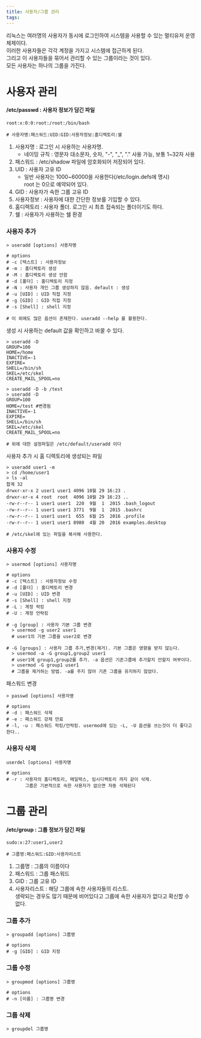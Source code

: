 ```yaml
---
title: 사용자/그룹 관리
tags:
---
```


리눅스는 여러명의 사용자가 동시에 로그인하여 시스템을 사용할 수 있는 멀티유저 운영체제이다.  
이러한 사용자들은 각각 계정을 가지고 시스템에 접근하게 된다.  
그리고 이 사용자들을 묶어서 관리할 수 있는 그룹이라는 것이 있다.  
모든 사용자는 하나의 그룹을 가진다.  

# 사용자 관리
#### /etc/passwd : 사용자 정보가 담긴 파일
```
root:x:0:0:root:/root:/bin/bash

# 사용자명:패스워드:UID:GID:사용자정보:홈디렉토리:쉘
```
1. 사용자명 : 로그인 시 사용하는 사용자명.
   - 네이밍 규칙 : 영문자 대소문자, 숫자, "-", "_", "." 사용 가능, 보통 1~32자 사용
2. 패스워드 : /etc/shadow 파일에 암호화되어 저장되어 있다.
3. UID : 사용자 고유 ID
    - 일반 사용자는 1000~60000을 사용한다(/etc/login.defs에 명시)  
      root 는 0으로 예약되어 있다.
4. GID : 사용자가 속한 그룹 고유 ID
5. 사용자정보 : 사용자에 대한 간단한 정보를 기입할 수 있다.
6. 홈디렉토리 : 사용자 폴더. 로그인 시 최초 접속되는 폴더이기도 하다.
7. 쉘 : 사용자가 사용하는 쉘 환경

### 사용자 추가
```
> useradd [options] 사용자명 

# options
# -c [텍스트] : 사용자정보
# -m : 홈디렉토리 생성
# -M : 홈디렉토리 생성 안함
# -d [폴더] : 홈디렉토리 지정
# -N : 사용자 개인 그룹 생성하지 않음. default : 생성
# -u [UID] : UID 직접 지정
# -g [GID] : GID 직접 지정
# -s [Shell] : shell 지정

# 이 외에도 많은 옵션이 존재한다. useradd --help 를 활용한다.
```

생성 시 사용하는 default 값을 확인하고 바꿀 수 있다.
```
> useradd -D
GROUP=100
HOME=/home
INACTIVE=-1
EXPIRE=
SHELL=/bin/sh
SKEL=/etc/skel
CREATE_MAIL_SPOOL=no

> useradd -D -b /test
> useradd -D
GROUP=100
HOME=/test #변경됨
INACTIVE=-1
EXPIRE=
SHELL=/bin/sh
SKEL=/etc/skel
CREATE_MAIL_SPOOL=no

# 위에 대한 설정파일은 /etc/default/useradd 이다
```

사용자 추가 시 홈 디렉토리에 생성되는 파일
```
> useradd user1 -m
> cd /home/user1
> ls -al
합계 32
drwxr-xr-x 2 user1 user1 4096 10월 29 16:23 .
drwxr-xr-x 4 root  root  4096 10월 29 16:23 ..
-rw-r--r-- 1 user1 user1  220  9월  1  2015 .bash_logout
-rw-r--r-- 1 user1 user1 3771  9월  1  2015 .bashrc
-rw-r--r-- 1 user1 user1  655  6월 25  2016 .profile
-rw-r--r-- 1 user1 user1 8980  4월 20  2016 examples.desktop

# /etc/skel에 있는 파일을 복사해 사용한다.
```

### 사용자 수정
```
> usermod [options] 사용자명 

# options
# -c [텍스트] : 사용자정보 수정
# -d [폴더] : 홈디렉토리 변경
# -u [UID] : UID 변경
# -s [Shell] : shell 지정
# -L : 계정 락킹
# -U : 계정 언락킹

# -g [group] : 사용자 기본 그룹 변경
  > usermod -g user2 user1
  # user1의 기본 그룹을 user2로 변경

# -G [groups] : 사용자 그룹 추가,변경(제거). 기본 그룹은 영향을 받지 않는다.
  > usermod -a -G group1,group2 user1 
  # user1에 group1,group2를 추가. -a 옵션은 기존그룹에 추가할지 안할지 여부이다.
  > usermod -G group1 user1
  # 그룹을 제거하는 방법. -a를 주지 않아 기존 그룹을 유지하지 않았다.
```

패스워드 변경
```
> passwd [options] 사용자명

# options
# -d : 패스워드 삭제
# -e : 패스워드 강제 만료
# -l, -u : 패스워드 락킹/언락킹. usermod에 있는 -L, -U 옵션을 쓰는것이 더 좋다고 한다..
```

### 사용자 삭제
```
userdel [options] 사용자명

# options 
# -r : 사용자의 홈디렉토리, 메일박스, 임시디렉토리 까지 같이 삭제.
       그룹은 기본적으로 속한 사용자가 없으면 자동 삭제된다
```

# 그룹 관리
#### /etc/group : 그룹 정보가 담긴 파일
```
sudo:x:27:user1,user2

# 그룹명:패스워드:GID:사용자리스트
```
1. 그룹명 : 그룹의 이름이다
2. 패스워드 : 그룹 패스워드
3. GID : 그룹 고유 ID
4. 사용자리스트 : 해당 그룹에 속한 사용자들의 리스트.  
    생략되는 경우도 많기 때문에 비어있다고 그룹에 속한 사용자가 없다고 확신할 수 없다.

### 그룹 추가
```
> groupadd [options] 그룹명

# options
# -g [GID] : GID 지정
```

### 그룹 수정
```
> groupmod [options] 그룹명

# options
# -n [이름] : 그룹명 변경
```

### 그룹 삭제
```
> groupdel 그룹명
```
